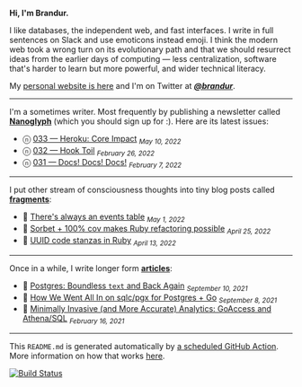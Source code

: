 **Hi, I'm Brandur.**

I like databases, the independent web, and fast interfaces. I write in full sentences on Slack and use emoticons instead emoji. I think the modern web took a wrong turn on its evolutionary path and that we should resurrect ideas from the earlier days of computing — less centralization, software that's harder to learn but more powerful, and wider technical literacy.

My [personal website is here](https://brandur.org) and I'm on Twitter at [***@brandur***](https://twitter.com/brandur).

---

I'm a sometimes writer. Most frequently by publishing a newsletter called [**Nanoglyph**](https://brandur.org/newsletter#nanoglyph) (which you should sign up for :). Here are its latest issues:

* ⓝ [033 — Heroku: Core Impact](https://brandur.org/nanoglyphs/033-heroku) <sub><em>May 10, 2022</em></sub>
* ⓝ [032 — Hook Toil](https://brandur.org/nanoglyphs/032-hook-toil) <sub><em>February 26, 2022</em></sub>
* ⓝ [031 — Docs! Docs! Docs!](https://brandur.org/nanoglyphs/031-api-docs) <sub><em>February 7, 2022</em></sub>

---

I put other stream of consciousness thoughts into tiny blog posts called [**fragments**](https://brandur.org/fragments):

* 🐚 [There's always an events table](https://brandur.org/fragments/events) <sub><em>May 1, 2022</em></sub>
* 🐚 [Sorbet + 100% cov makes Ruby refactoring possible](https://brandur.org/fragments/large-scale-ruby-refactoring) <sub><em>April 25, 2022</em></sub>
* 🐚 [UUID code stanzas in Ruby](https://brandur.org/fragments/ruby-uuid-stanzas) <sub><em>April 13, 2022</em></sub>

---

Once in a while, I write longer form [**articles**](https://brandur.org/articles):

* 📖 [Postgres: Boundless `text` and Back Again](https://brandur.org/text) <sub><em>September 10, 2021</em></sub>
* 📖 [How We Went All In on sqlc/pgx for Postgres + Go](https://brandur.org/sqlc) <sub><em>September 8, 2021</em></sub>
* 📖 [Minimally Invasive (and More Accurate) Analytics: GoAccess and Athena/SQL](https://brandur.org/minimal-analytics) <sub><em>February 16, 2021</em></sub>

---

This `README.md` is generated automatically by [a scheduled GitHub Action](https://github.com/brandur/brandur/blob/master/.github/workflows/ci.yml). More information on how that works [here](https://brandur.org/fragments/self-updating-github-readme).

[![Build Status](https://github.com/brandur/brandur/workflows/brandur%20CI/badge.svg)](https://github.com/brandur/brandur/actions)
